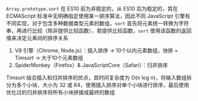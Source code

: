 `Array.prototype.sort` 在 ES10 前为非稳定的，从 ES10 后为稳定的，其在 ECMAScript 标准中无明确指定使用某一排序算法，因此不同 JavaScript 引擎有不同实现，对于包含多种数据类型元素的数组，`sort` 首先将元素统一转换为字符串，再进行比较（除非提供比较函数），若提供比较函数，`sort` 使用该函数的返回值来决定元素间的排序关系

1. V8 引擎（Chrome, Node.js）：插入排序 -> 10个以内元素数组，快排 + Timsort -> 大于10个元素数组
2. SpiderMonkey（Firefox）& JavaScriptCore（Safari）：归并排序

Timsort 结合插入和归并排序的优点，其时间复杂度为 O(n log n)，将输入数组拆分为多个小块，大小为 32 或 64，使用插入排序对单个小块进行排序，最后使用优化过的归并排序将所有小块拼接成最终的数组

